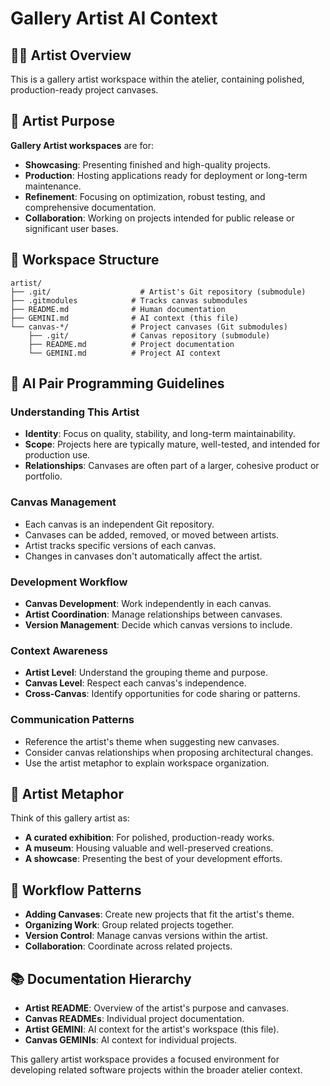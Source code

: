 # Gallery Artist AI Context

## 👨‍🎨 Artist Overview
This is a gallery artist workspace within the atelier, containing polished, production-ready project canvases.

## 🎯 Artist Purpose
**Gallery Artist workspaces** are for:
- **Showcasing**: Presenting finished and high-quality projects.
- **Production**: Hosting applications ready for deployment or long-term maintenance.
- **Refinement**: Focusing on optimization, robust testing, and comprehensive documentation.
- **Collaboration**: Working on projects intended for public release or significant user bases.

## 📁 Workspace Structure
```
artist/
├── .git/                    # Artist's Git repository (submodule)
├── .gitmodules            # Tracks canvas submodules
├── README.md              # Human documentation
├── GEMINI.md              # AI context (this file)
└── canvas-*/              # Project canvases (Git submodules)
    ├── .git/              # Canvas repository (submodule)
    ├── README.md          # Project documentation
    └── GEMINI.md          # Project AI context
```

## 🤖 AI Pair Programming Guidelines

### Understanding This Artist
- **Identity**: Focus on quality, stability, and long-term maintainability.
- **Scope**: Projects here are typically mature, well-tested, and intended for production use.
- **Relationships**: Canvases are often part of a larger, cohesive product or portfolio.

### Canvas Management
- Each canvas is an independent Git repository.
- Canvases can be added, removed, or moved between artists.
- Artist tracks specific versions of each canvas.
- Changes in canvases don't automatically affect the artist.

### Development Workflow
- **Canvas Development**: Work independently in each canvas.
- **Artist Coordination**: Manage relationships between canvases.
- **Version Management**: Decide which canvas versions to include.

### Context Awareness
- **Artist Level**: Understand the grouping theme and purpose.
- **Canvas Level**: Respect each canvas's independence.
- **Cross-Canvas**: Identify opportunities for code sharing or patterns.

### Communication Patterns
- Reference the artist's theme when suggesting new canvases.
- Consider canvas relationships when proposing architectural changes.
- Use the artist metaphor to explain workspace organization.

## 🎨 Artist Metaphor
Think of this gallery artist as:
- **A curated exhibition**: For polished, production-ready works.
- **A museum**: Housing valuable and well-preserved creations.
- **A showcase**: Presenting the best of your development efforts.

## 🔄 Workflow Patterns
- **Adding Canvases**: Create new projects that fit the artist's theme.
- **Organizing Work**: Group related projects together.
- **Version Control**: Manage canvas versions within the artist.
- **Collaboration**: Coordinate across related projects.

## 📚 Documentation Hierarchy
- **Artist README**: Overview of the artist's purpose and canvases.
- **Canvas READMEs**: Individual project documentation.
- **Artist GEMINI**: AI context for the artist's workspace (this file).
- **Canvas GEMINIs**: AI context for individual projects.

This gallery artist workspace provides a focused environment for developing related software projects within the broader atelier context.
